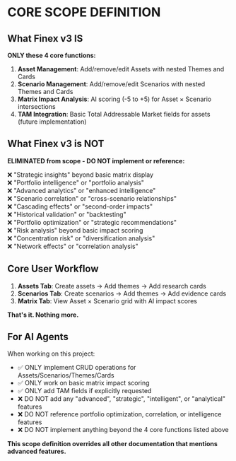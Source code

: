 # CORE SCOPE DEFINITION

## What Finex v3 IS

**ONLY these 4 core functions:**

1. **Asset Management**: Add/remove/edit Assets with nested Themes and Cards
2. **Scenario Management**: Add/remove/edit Scenarios with nested Themes and Cards  
3. **Matrix Impact Analysis**: AI scoring (-5 to +5) for Asset × Scenario intersections
4. **TAM Integration**: Basic Total Addressable Market fields for assets (future implementation)

## What Finex v3 is NOT

**ELIMINATED from scope - DO NOT implement or reference:**

❌ "Strategic insights" beyond basic matrix display  
❌ "Portfolio intelligence" or "portfolio analysis"  
❌ "Advanced analytics" or "enhanced intelligence"  
❌ "Scenario correlation" or "cross-scenario relationships"  
❌ "Cascading effects" or "second-order impacts"  
❌ "Historical validation" or "backtesting"  
❌ "Portfolio optimization" or "strategic recommendations"  
❌ "Risk analysis" beyond basic impact scoring  
❌ "Concentration risk" or "diversification analysis"  
❌ "Network effects" or "correlation analysis"  

## Core User Workflow

1. **Assets Tab**: Create assets → Add themes → Add research cards
2. **Scenarios Tab**: Create scenarios → Add themes → Add evidence cards  
3. **Matrix Tab**: View Asset × Scenario grid with AI impact scores

**That's it. Nothing more.**

## For AI Agents

When working on this project:
- ✅ ONLY implement CRUD operations for Assets/Scenarios/Themes/Cards
- ✅ ONLY work on basic matrix impact scoring 
- ✅ ONLY add TAM fields if explicitly requested
- ❌ DO NOT add any "advanced", "strategic", "intelligent", or "analytical" features
- ❌ DO NOT reference portfolio optimization, correlation, or intelligence features
- ❌ DO NOT implement anything beyond the 4 core functions listed above

**This scope definition overrides all other documentation that mentions advanced features.**